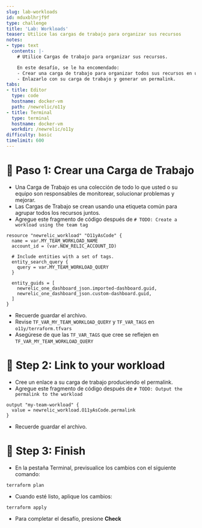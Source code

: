 ```yaml
---
slug: lab-workloads
id: mduxblhrjf9f
type: challenge
title: 'Lab: Workloads'
teaser: Utilice las cargas de trabajo para organizar sus recursos
notes:
- type: text
  contents: |-
    # Utilice Cargas de trabajo para organizar sus recursos.

    En este desafío, se le ha encomendado:
    - Crear una carga de trabajo para organizar todos sus recursos en una vista (Full Stack).
    - Enlazarlo con su carga de trabajo y generar un permalink.
tabs:
- title: Editor
  type: code
  hostname: docker-vm
  path: /newrelic/o11y
- title: Terminal
  type: terminal
  hostname: docker-vm
  workdir: /newrelic/o11y
difficulty: basic
timelimit: 600
---
```

🧪 Paso 1: Crear una Carga de Trabajo
=======================

- Una Carga de Trabajo es una colección de todo lo que usted o su equipo son responsables de monitorear, solucionar problemas y  mejorar.
- Las Cargas de Trabajo se crean usando una etiqueta común para agrupar todos los recursos juntos.
- Agregue este fragmento de código después de `# TODO: Create a workload using the team tag`

```
resource "newrelic_workload" "O11yAsCode" {
  name = var.MY_TEAM_WORKLOAD_NAME
  account_id = (var.NEW_RELIC_ACCOUNT_ID)

  # Include entities with a set of tags.
  entity_search_query {
    query = var.MY_TEAM_WORKLOAD_QUERY
  }

  entity_guids = [
    newrelic_one_dashboard_json.imported-dashboard.guid,
    newrelic_one_dashboard_json.custom-dashboard.guid,
  ]
}
```

- Recuerde guardar el archivo.
- Revise `TF_VAR_MY_TEAM_WORKLOAD_QUERY` y `TF_VAR_TAGS` en `o11y/terraform.tfvars`
- Asegúrese de que las `TF_VAR_TAGS` que cree se reflejen en `TF_VAR_MY_TEAM_WORKLOAD_QUERY`

🧪 Step 2: Link to your workload
=======================

- Cree un enlace a su carga de trabajo produciendo el permalink.
- Agregue este fragmento de código después de `# TODO: Output the permalink to the workload`

```
output "my-team-workload" {
  value = newrelic_workload.O11yAsCode.permalink
}
```

- Recuerde guardar el archivo.

🏁 Step 3: Finish
=======================

- En la pestaña Terminal, previsualice los cambios con el siguiente comando:

```
terraform plan
```

- Cuando esté listo, aplique los cambios:

```
terraform apply
```

- Para completar el desafío, presione **Check**

